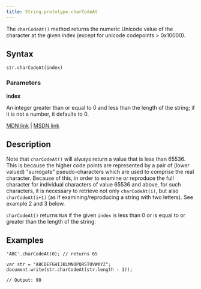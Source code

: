 ```yaml
---
title: String.prototype.charCodeAt
---
```

The `charCodeAt()` method returns the numeric Unicode value of the character at the given index (except for unicode codepoints > 0x10000).

## Syntax

    str.charCodeAt(index)

### Parameters

**index**

An integer greater than or equal to 0 and less than the length of the string; if it is not a number, it defaults to 0.

[MDN link](https://developer.mozilla.org/en-US/docs/Web/JavaScript/Reference/Global_Objects/String/charCodeAt) | [MSDN link](https://msdn.microsoft.com/en-us/LIBRary/hza4d04f%28v=vs.94%29.aspx)

## Description

Note that `charCodeAt()` will always return a value that is less than 65536\. This is because the higher code points are represented by a pair of (lower valued) "surrogate" pseudo-characters which are used to comprise the real character. Because of this, in order to examine or reproduce the full character for individual characters of value 65536 and above, for such characters, it is necessary to retrieve not only `charCodeAt(i)`, but also `charCodeAt(i+1)` (as if examining/reproducing a string with two letters). See example 2 and 3 below.

`charCodeAt()` returns `NaN` if the given `index` is less than 0 or is equal to or greater than the length of the string.

## Examples

    'ABC'.charCodeAt(0); // returns 65

    var str = "ABCDEFGHIJKLMNOPQRSTUVWXYZ"; 
    document.write(str.charCodeAt(str.length - 1));

    // Output: 90